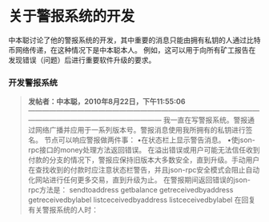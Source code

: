 # 关于警报系统的开发

中本聪讨论了他的警报系统的开发，其中重要的消息只能由拥有私钥的人通过比特币网络传递，在这种情况下是中本聪本人。
例如，这可以用于向所有矿工报告在发现错误（问题）后进行重要软件升级的要求。

### 开发警报系统

> **发帖者：中本聪，2010年8月22日，下午11:55:06**
> ————————————————————————————————————————————————————
> 我一直在写警报系统。警报通过网络广播并应用于一系列版本号。警报消息使用我所拥有的私钥进行签名。
节点可以响应警报做两件事：
•在状态栏上显示警告消息。
•使json-rpc接口的money处理方法返回错误。
在溢出错误或用户可能无法信任收到付款的分支的情况下，警报应保持旧版本大多数安全，直到升级。手动用户在查找收到的付款时应注意状态栏警告，并且json-rpc安全模式会阻止自动化网站进行任何更多交易，直到升级为止。
在警报期间返回错误的json-rpc方法是：
sendtoaddress getbalance getreceivedbyaddress getreceivedbylabel listceceivedbyaddress listceceivedbylabel
在回复有关警报系统的人时：






